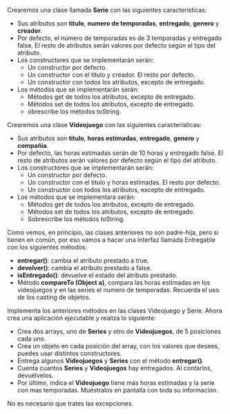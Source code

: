 Crearemos una clase llamada **Serie** con las siguientes características:
- Sus atributos son **titulo**, **numero de temporadas**, **entregado**, **genero** y **creador**.
- Por defecto, el número de temporadas es de 3 temporadas y entregado false. El resto de atributos serán valores por defecto según el tipo del atributo.
- Los constructores que se implementarán serán:
  - Un constructor por defecto.
  - Un constructor con el título y creador. El resto por defecto.
  - Un constructor con todos los atributos, excepto de entregado.
- Los métodos que se implementarán serán:
  - Métodos get de todos los atributos, excepto de entregado.
  - Métodos set de todos los atributos, excepto de entregado.
  - obrescribe los métodos toString.

Crearemos una clase **Videojuego** con las siguientes características:
- Sus atributos son **titulo**, **horas estimadas**, **entregado**, **genero** y **compañia**.
- Por defecto, las horas estimadas serán de 10 horas y entregado false. El resto de atributos serán valores por defecto según el tipo del atributo.
- Los constructores que se implementarán serán:
  - Un constructor por defecto.
  - Un constructor con el titulo y horas estimadas. El resto por defecto.
  - Un constructor con todos los atributos, excepto de entregado.
- Los métodos que se implementara serán:
  - Métodos get de todos los atributos, excepto de entregado.
  - Métodos set de todos los atributos, excepto de entregado.
  - Sobrescribe los métodos toString.

Como vemos, en principio, las clases anteriores no son padre-hija, pero si tienen en común, por eso vamos a hacer una interfaz llamada Entregable con los siguientes métodos:
- **entregar()**: cambia el atributo prestado a true.
- **devolver()**: cambia el atributo prestado a false.
- **isEntregado()**: devuelve el estado del atributo prestado.
- Método **compareTo (Object a)**, compara las horas estimadas en los videojuegos y en las series el numero de temporadas. Recuerda el uso de los casting de objetos.

Implementa los anteriores métodos en las clases Videojuego y Serie. Ahora crea una aplicación ejecutable y realiza lo siguiente:
- Crea dos arrays, uno de **Series** y otro de **Videojuegos**, de 5 posiciones cada uno.
- Crea un objeto en cada posición del array, con los valores que desees, puedes usar distintos constructores.
- Entrega algunos **Videojuegos** y **Series** con el método **entregar()**.
- Cuenta cuantos **Series** y **Videojuegos** hay entregados. Al contarlos, devuélvelos.
- Por último, indica el **Videojuego** tiene más horas estimadas y la serie con mas temporadas. Muéstralos en pantalla con toda su información.

No es necesario que trates las excepciones.
